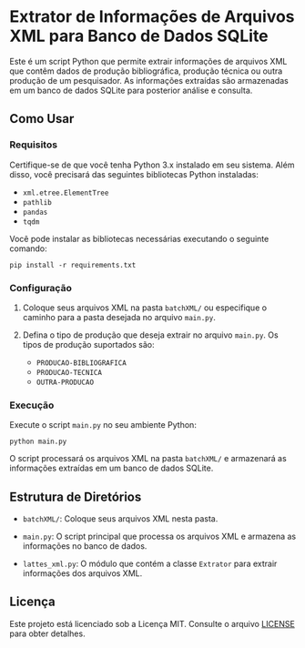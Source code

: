# Extrator de Informações de Arquivos XML para Banco de Dados SQLite

Este é um script Python que permite extrair informações de arquivos XML que contêm dados de produção bibliográfica, produção técnica ou outra produção de um pesquisador. As informações extraídas são armazenadas em um banco de dados SQLite para posterior análise e consulta.

## Como Usar

### Requisitos

Certifique-se de que você tenha Python 3.x instalado em seu sistema. Além disso, você precisará das seguintes bibliotecas Python instaladas:

- `xml.etree.ElementTree`
- `pathlib`
- `pandas`
- `tqdm`

Você pode instalar as bibliotecas necessárias executando o seguinte comando:

```
pip install -r requirements.txt
```

### Configuração

1. Coloque seus arquivos XML na pasta `batchXML/` ou especifique o caminho para a pasta desejada no arquivo `main.py`.

2. Defina o tipo de produção que deseja extrair no arquivo `main.py`. Os tipos de produção suportados são:

   - `PRODUCAO-BIBLIOGRAFICA`
   - `PRODUCAO-TECNICA`
   - `OUTRA-PRODUCAO`

### Execução

Execute o script `main.py` no seu ambiente Python:

```
python main.py
```

O script processará os arquivos XML na pasta `batchXML/` e armazenará as informações extraídas em um banco de dados SQLite.

## Estrutura de Diretórios

- `batchXML/`: Coloque seus arquivos XML nesta pasta.

- `main.py`: O script principal que processa os arquivos XML e armazena as informações no banco de dados.

- `lattes_xml.py`: O módulo que contém a classe `Extrator` para extrair informações dos arquivos XML.


## Licença

Este projeto está licenciado sob a Licença MIT. Consulte o arquivo [LICENSE](LICENSE) para obter detalhes.

